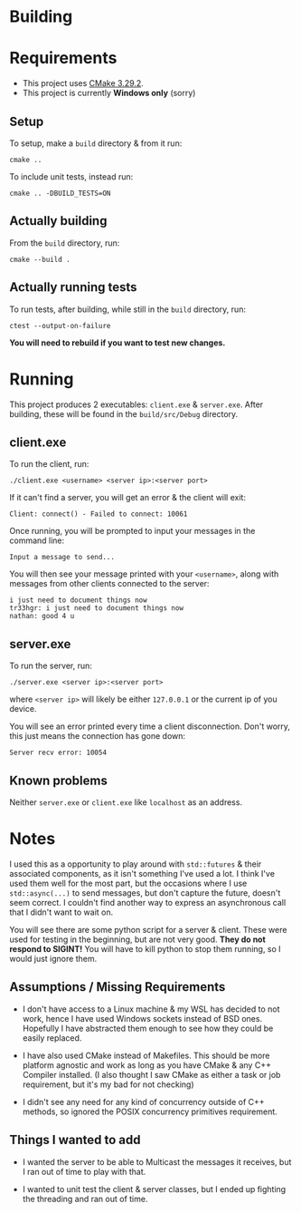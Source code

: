 # Building
# Requirements
- This project uses [CMake 3.29.2](https://cmake.org/download/).
- This project is currently **Windows only** (sorry)
## Setup
To setup, make a `build` directory & from it run:
```
cmake ..
```
To include unit tests, instead run:
```
cmake .. -DBUILD_TESTS=ON
```
## Actually building
From the `build` directory, run:
```
cmake --build .
```
## Actually running tests
To run tests, after building, while still in the `build` directory, run:
```
ctest --output-on-failure
```
**You will need to rebuild if you want to test new changes.**

# Running
This project produces 2 executables: `client.exe` & `server.exe`. After building, these will be found in the `build/src/Debug` directory.
## client.exe
To run the client, run:
```
./client.exe <username> <server ip>:<server port>
```
If it can't find a server, you will get an error & the client will exit:
```
Client: connect() - Failed to connect: 10061
```
Once running, you will be prompted to input your messages in the command line:
```
Input a message to send...
```
You will then see your message printed with your `<username>`, along with messages from other clients connected to the server:
```
i just need to document things now
tr33hgr: i just need to document things now
nathan: good 4 u
```
## server.exe
To run the server, run:
```
./server.exe <server ip>:<server port>
```
where `<server ip>` will likely be either `127.0.0.1` or the current ip of you device.

You will see an error printed every time a client disconnection. Don't worry, this just means the connection has gone down:
```
Server recv error: 10054
```
## Known problems
Neither `server.exe` or `client.exe` like `localhost` as an address.

# Notes
I used this as a opportunity to play around with `std::futures` & their associated components, as it isn't something I've used a lot. I think I've used them well for the most part, but the occasions where I use `std::async(...)` to send messages, but don't capture the future, doesn't seem correct. I couldn't find another way to express an asynchronous call that I didn't want to wait on.

You will see there are some python script for  a server & client. These were used for testing in the beginning, but are not very good. **They do not respond to SIGINT!** You will have to kill python to stop them running, so I would just ignore them.
## Assumptions / Missing Requirements
- I don't have access to a Linux machine & my WSL has decided to not work, hence I have used Windows sockets instead of BSD ones. Hopefully I have abstracted them enough to see how they could be easily replaced.

- I have also used CMake instead of Makefiles. This should be more platform agnostic and work as long as you have CMake & any C++ Compiler installed. (I also thought I saw CMake as either a task or job requirement, but it's my bad for not checking)

- I didn't see any need for any kind of concurrency outside of C++ methods, so ignored the POSIX concurrency primitives requirement.

## Things I wanted to add
- I wanted the server to be able to Multicast the messages it receives, but I ran out of time to play with that.

- I wanted to unit test the client & server classes, but I ended up fighting the threading and ran out of time.

